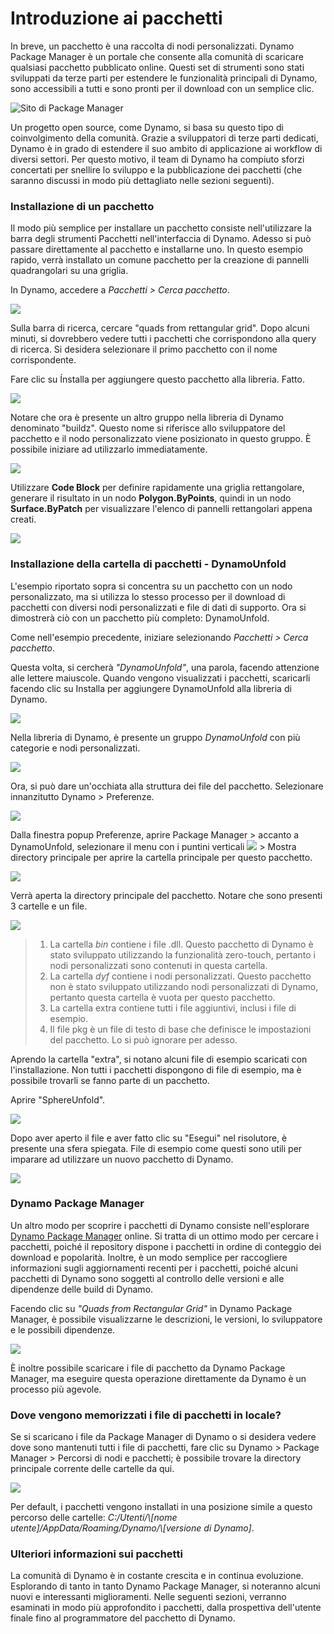 # Introduzione ai pacchetti

In breve, un pacchetto è una raccolta di nodi personalizzati. Dynamo Package Manager è un portale che consente alla comunità di scaricare qualsiasi pacchetto pubblicato online. Questi set di strumenti sono stati sviluppati da terze parti per estendere le funzionalità principali di Dynamo, sono accessibili a tutti e sono pronti per il download con un semplice clic.

![Sito di Package Manager](../images/6-2/1/dpm.jpg)

Un progetto open source, come Dynamo, si basa su questo tipo di coinvolgimento della comunità. Grazie a sviluppatori di terze parti dedicati, Dynamo è in grado di estendere il suo ambito di applicazione ai workflow di diversi settori. Per questo motivo, il team di Dynamo ha compiuto sforzi concertati per snellire lo sviluppo e la pubblicazione dei pacchetti (che saranno discussi in modo più dettagliato nelle sezioni seguenti).

### Installazione di un pacchetto

Il modo più semplice per installare un pacchetto consiste nell'utilizzare la barra degli strumenti Pacchetti nell'interfaccia di Dynamo. Adesso si può passare direttamente al pacchetto e installarne uno. In questo esempio rapido, verrà installato un comune pacchetto per la creazione di pannelli quadrangolari su una griglia.

In Dynamo, accedere a _Pacchetti > Cerca pacchetto_.

![](../images/6-2/1/packageintroduction-installingapackage01.jpg)

Sulla barra di ricerca, cercare "quads from rettangular grid". Dopo alcuni minuti, si dovrebbero vedere tutti i pacchetti che corrispondono alla query di ricerca. Si desidera selezionare il primo pacchetto con il nome corrispondente.

Fare clic su Ínstalla per aggiungere questo pacchetto alla libreria. Fatto.

![](../images/6-2/1/packageintroduction-installingapackage02.jpg)

Notare che ora è presente un altro gruppo nella libreria di Dynamo denominato "buildz". Questo nome si riferisce allo sviluppatore del pacchetto e il nodo personalizzato viene posizionato in questo gruppo. È possibile iniziare ad utilizzarlo immediatamente.

![](../images/6-2/1/packageintroduction-installingapackage03.jpg)

Utilizzare **Code Block** per definire rapidamente una griglia rettangolare, generare il risultato in un nodo **Polygon.ByPoints**, quindi in un nodo **Surface.ByPatch** per visualizzare l'elenco di pannelli rettangolari appena creati.

![](../images/6-2/1/packageintroduction-installingapackage04.jpg)

### Installazione della cartella di pacchetti - DynamoUnfold

L'esempio riportato sopra si concentra su un pacchetto con un nodo personalizzato, ma si utilizza lo stesso processo per il download di pacchetti con diversi nodi personalizzati e file di dati di supporto. Ora si dimostrerà ciò con un pacchetto più completo: DynamoUnfold.

Come nell'esempio precedente, iniziare selezionando _Pacchetti > Cerca pacchetto_.

Questa volta, si cercherà _"DynamoUnfold"_, una parola, facendo attenzione alle lettere maiuscole. Quando vengono visualizzati i pacchetti, scaricarli facendo clic su Installa per aggiungere DynamoUnfold alla libreria di Dynamo.

![](../images/6-2/1/packageintroduction-installingpackagefolder01.jpg)

Nella libreria di Dynamo, è presente un gruppo _DynamoUnfold_ con più categorie e nodi personalizzati.

![](../images/6-2/1/packageintroduction-installingpackagefolder02.jpg)

Ora, si può dare un'occhiata alla struttura dei file del pacchetto. Selezionare innanzitutto Dynamo > Preferenze.

![](../images/6-2/1/packageintroduction-installingpackagefolder03.jpg)

Dalla finestra popup Preferenze, aprire Package Manager > accanto a DynamoUnfold, selezionare il menu con i puntini verticali ![](../images/6-2/1/packageintroduction-verticaldotsmenu.jpg) > Mostra directory principale per aprire la cartella principale per questo pacchetto.

![](../images/6-2/1/packageintroduction-installingpackagefolder04.jpg)

Verrà aperta la directory principale del pacchetto. Notare che sono presenti 3 cartelle e un file.

![](../images/6-2/1/packageintroduction-installingpackagefolder05.jpg)

> 1. La cartella _bin_ contiene i file .dll. Questo pacchetto di Dynamo è stato sviluppato utilizzando la funzionalità zero-touch, pertanto i nodi personalizzati sono contenuti in questa cartella.
> 2. La cartella _dyf_ contiene i nodi personalizzati. Questo pacchetto non è stato sviluppato utilizzando nodi personalizzati di Dynamo, pertanto questa cartella è vuota per questo pacchetto.
> 3. La cartella extra contiene tutti i file aggiuntivi, inclusi i file di esempio.
> 4. Il file pkg è un file di testo di base che definisce le impostazioni del pacchetto. Lo si può ignorare per adesso.

Aprendo la cartella "extra", si notano alcuni file di esempio scaricati con l'installazione. Non tutti i pacchetti dispongono di file di esempio, ma è possibile trovarli se fanno parte di un pacchetto.

Aprire "SphereUnfold".

![](../images/6-2/1/rd2.jpg)

Dopo aver aperto il file e aver fatto clic su "Esegui" nel risolutore, è presente una sfera spiegata. File di esempio come questi sono utili per imparare ad utilizzare un nuovo pacchetto di Dynamo.

![](../images/6-2/1/packageintroduction-installingpackagefolder07.jpg)

### Dynamo Package Manager

Un altro modo per scoprire i pacchetti di Dynamo consiste nell'esplorare [Dynamo Package Manager](http://dynamopackages.com) online. Si tratta di un ottimo modo per cercare i pacchetti, poiché il repository dispone i pacchetti in ordine di conteggio dei download e popolarità. Inoltre, è un modo semplice per raccogliere informazioni sugli aggiornamenti recenti per i pacchetti, poiché alcuni pacchetti di Dynamo sono soggetti al controllo delle versioni e alle dipendenze delle build di Dynamo.

Facendo clic su _"Quads from Rectangular Grid"_ in Dynamo Package Manager, è possibile visualizzarne le descrizioni, le versioni, lo sviluppatore e le possibili dipendenze.

![](../images/6-2/1/dpm2.jpg)

È inoltre possibile scaricare i file di pacchetto da Dynamo Package Manager, ma eseguire questa operazione direttamente da Dynamo è un processo più agevole.

### Dove vengono memorizzati i file di pacchetti in locale?

Se si scaricano i file da Package Manager di Dynamo o si desidera vedere dove sono mantenuti tutti i file di pacchetti, fare clic su Dynamo > Package Manager > Percorsi di nodi e pacchetti; è possibile trovare la directory principale corrente delle cartelle da qui.

![](../images/6-2/1/packageintroduction-installingpackagefolder08.jpg)

Per default, i pacchetti vengono installati in una posizione simile a questo percorso delle cartelle: _C:/Utenti/\\[nome utente]/AppData/Roaming/Dynamo/\\[versione di Dynamo]_.

### Ulteriori informazioni sui pacchetti

La comunità di Dynamo è in costante crescita e in continua evoluzione. Esplorando di tanto in tanto Dynamo Package Manager, si noteranno alcuni nuovi e interessanti miglioramenti. Nelle seguenti sezioni, verranno esaminati in modo più approfondito i pacchetti, dalla prospettiva dell'utente finale fino al programmatore del pacchetto di Dynamo.

